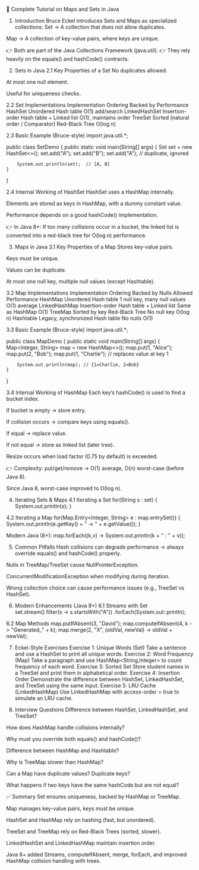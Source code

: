 📘 Complete Tutorial on Maps and Sets in Java

1. Introduction
Bruce Eckel introduces Sets and Maps as specialized collections:
Set → A collection that does not allow duplicates.


Map → A collection of key-value pairs, where keys are unique.


👉 Both are part of the Java Collections Framework (java.util).
 👉 They rely heavily on the equals() and hashCode() contracts.

2. Sets in Java
2.1 Key Properties of a Set
No duplicates allowed.


At most one null element.


Useful for uniqueness checks.


2.2 Set Implementations
Implementation
Ordering
Backed by
Performance
HashSet
Unordered
Hash table
O(1) add/search
LinkedHashSet
Insertion-order
Hash table + Linked list
O(1), maintains order
TreeSet
Sorted (natural order / Comparator)
Red-Black Tree
O(log n)


2.3 Basic Example (Bruce-style)
import java.util.*;

public class SetDemo {
    public static void main(String[] args) {
        Set<String> set = new HashSet<>();
        set.add("A");
        set.add("B");
        set.add("A"); // duplicate, ignored

        System.out.println(set);  // [A, B]
    }
}


2.4 Internal Working of HashSet
HashSet uses a HashMap internally.


Elements are stored as keys in HashMap, with a dummy constant value.


Performance depends on a good hashCode() implementation.


👉 In Java 8+: If too many collisions occur in a bucket, the linked list is converted into a red-black tree for O(log n) performance.

3. Maps in Java
3.1 Key Properties of a Map
Stores key-value pairs.


Keys must be unique.


Values can be duplicate.


At most one null key, multiple null values (except Hashtable).


3.2 Map Implementations
Implementation
Ordering
Backed by
Nulls Allowed
Performance
HashMap
Unordered
Hash table
1 null key, many null values
O(1) average
LinkedHashMap
Insertion-order
Hash table + Linked list
Same as HashMap
O(1)
TreeMap
Sorted by key
Red-Black Tree
No null key
O(log n)
Hashtable
Legacy, synchronized
Hash table
No nulls
O(1)


3.3 Basic Example (Bruce-style)
import java.util.*;

public class MapDemo {
    public static void main(String[] args) {
        Map<Integer, String> map = new HashMap<>();
        map.put(1, "Alice");
        map.put(2, "Bob");
        map.put(1, "Charlie"); // replaces value at key 1

        System.out.println(map); // {1=Charlie, 2=Bob}
    }
}


3.4 Internal Working of HashMap
Each key’s hashCode() is used to find a bucket index.


If bucket is empty → store entry.


If collision occurs → compare keys using equals().


If equal → replace value.


If not equal → store as linked list (later tree).


Resize occurs when load factor (0.75 by default) is exceeded.


👉 Complexity:
put/get/remove → O(1) average, O(n) worst-case (before Java 8).


Since Java 8, worst-case improved to O(log n).



4. Iterating Sets & Maps
4.1 Iterating a Set
for(String s : set) {
    System.out.println(s);
}

4.2 Iterating a Map
for(Map.Entry<Integer, String> e : map.entrySet()) {
    System.out.println(e.getKey() + " -> " + e.getValue());
}

Modern Java (8+):
map.forEach((k,v) -> System.out.println(k + " : " + v));


5. Common Pitfalls
Hash collisions can degrade performance → always override equals() and hashCode() properly.


Nulls in TreeMap/TreeSet cause NullPointerException.


ConcurrentModificationException when modifying during iteration.


Wrong collection choice can cause performance issues (e.g., TreeSet vs HashSet).



6. Modern Enhancements (Java 8+)
6.1 Streams with Set
set.stream().filter(s -> s.startsWith("A"))
    .forEach(System.out::println);

6.2 Map Methods
map.putIfAbsent(3, "David");
map.computeIfAbsent(4, k -> "Generated_" + k);
map.merge(2, "X", (oldVal, newVal) -> oldVal + newVal);


7. Eckel-Style Exercises
Exercise 1: Unique Words (Set)
Take a sentence and use a HashSet<String> to print all unique words.
Exercise 2: Word Frequency (Map)
Take a paragraph and use HashMap<String,Integer> to count frequency of each word.
Exercise 3: Sorted Set
Store student names in a TreeSet and print them in alphabetical order.
Exercise 4: Insertion Order
Demonstrate the difference between HashSet, LinkedHashSet, and TreeSet using the same input.
Exercise 5: LRU Cache (LinkedHashMap)
Use LinkedHashMap with access-order = true to simulate an LRU cache.

8. Interview Questions
Difference between HashSet, LinkedHashSet, and TreeSet?


How does HashMap handle collisions internally?


Why must you override both equals() and hashCode()?


Difference between HashMap and Hashtable?


Why is TreeMap slower than HashMap?


Can a Map have duplicate values? Duplicate keys?


What happens if two keys have the same hashCode but are not equal?



✅ Summary
Set ensures uniqueness, backed by HashMap or TreeMap.


Map manages key-value pairs, keys must be unique.


HashSet and HashMap rely on hashing (fast, but unordered).


TreeSet and TreeMap rely on Red-Black Trees (sorted, slower).


LinkedHashSet and LinkedHashMap maintain insertion order.


Java 8+ added Streams, computeIfAbsent, merge, forEach, and improved HashMap collision handling with trees.
